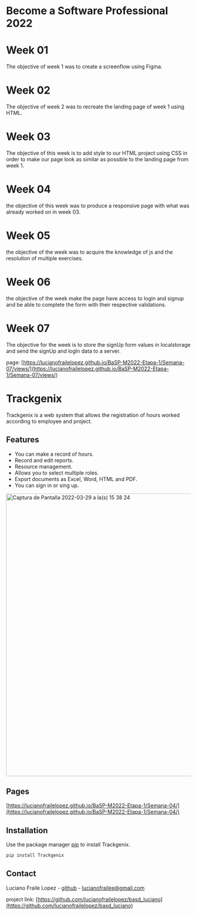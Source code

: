 # Become a Software Professional 2022

# Week 01

The objective of week 1 was to create a screenflow using Figma.

# Week 02

The objective of week 2 was to recreate the landing page of week 1 using HTML.

# Week 03

The objective of this week is to add style to our HTML project using CSS in order to make our page look as similar as possible to the landing page from week 1.

# Week 04

the objective of this week was to produce a responsive page with what was already worked on in week 03.

# Week 05

the objective of the week was to acquire the knowledge of js and the resolution of multiple exercises.

# Week 06

the objective of the week make the page have access to login and signup and be able to complete the form with their respective validations.

# Week 07

The objective for the week is to store the signUp form values in localstorage and send the signUp and logIn data to a server.

page: [https://lucianofrailelopez.github.io/BaSP-M2022-Etapa-1/Semana-07/views/](https://lucianofrailelopez.github.io/BaSP-M2022-Etapa-1/Semana-07/views/)

# Trackgenix

Trackgenix is a web system that allows the registration of hours worked according to employee and project.

## Features

- You can make a record of hours.
- Record and edit reports.
- Resource management.
- Allows you to select multiple roles.
- Export documents as Excel, Word, HTML and PDF.
- You can sign in or sing up.

<img width="768" alt="Captura de Pantalla 2022-03-29 a la(s) 15 38 24" src="https://user-images.githubusercontent.com/94138652/160681961-b8dd11c3-0f84-4e1e-890c-81ca552d4c7c.png">

## Pages

[https://lucianofrailelopez.github.io/BaSP-M2022-Etapa-1/Semana-04/](https://lucianofrailelopez.github.io/BaSP-M2022-Etapa-1/Semana-04/)

## Installation

Use the package manager [pip](https://pip.pypa.io/en/stable/) to install Trackgenix.

```bash
pip install Trackgenix
```
## Contact

Luciano Fraile Lopez - [github](https://github.com/lucianofrailelopez) - lucianofrailee@gmail.com

project link: [https://github.com/lucianofrailelopez/basd_luciano](https://github.com/lucianofrailelopez/basd_luciano)